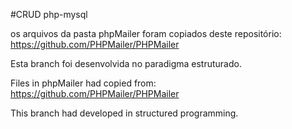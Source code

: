 #CRUD php-mysql

os arquivos da pasta phpMailer foram copiados deste repositório: https://github.com/PHPMailer/PHPMailer

Esta branch foi desenvolvida no paradigma estruturado.

Files in phpMailer had copied from: https://github.com/PHPMailer/PHPMailer

This branch had developed in structured programming.
